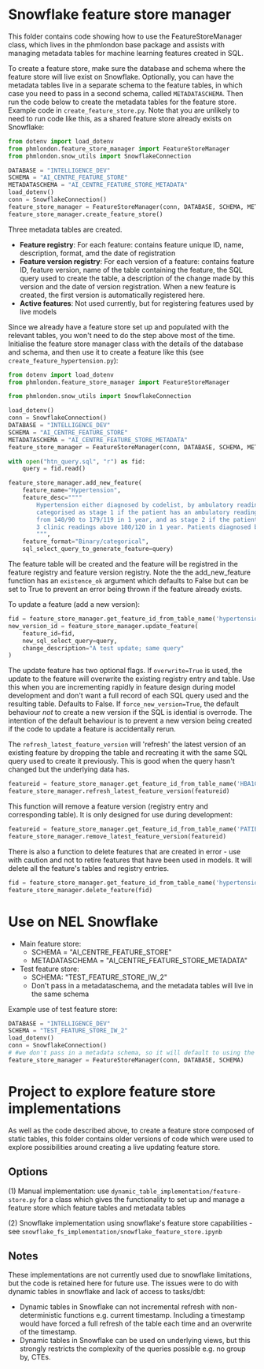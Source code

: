 # Snowflake feature store manager

This folder contains code showing how to use the FeatureStoreManager class, which lives in the phmlondon base package 
and assists with managing metadata tables for machine learning features created in SQL.

To create a feature store, make sure the database and schema where the feature store will live exist on Snowflake. 
Optionally, you can have the metadata tables live in a separate schema to the feature tables, in which case you need to 
pass in a second schema, called `METADATASCHEMA`. Then run the code below to create the metadata tables for the feature 
store. Example code in `create_feature_store.py`. Note that you are unlikely to need to run code like this, as a 
shared feature store already exists on Snowflake:

```python
from dotenv import load_dotenv
from phmlondon.feature_store_manager import FeatureStoreManager
from phmlondon.snow_utils import SnowflakeConnection

DATABASE = "INTELLIGENCE_DEV"
SCHEMA = "AI_CENTRE_FEATURE_STORE"
METADATASCHEMA = "AI_CENTRE_FEATURE_STORE_METADATA"
load_dotenv()
conn = SnowflakeConnection()
feature_store_manager = FeatureStoreManager(conn, DATABASE, SCHEMA, METADATASCHEMA)
feature_store_manager.create_feature_store()
```
Three metadata tables are created. 
- **Feature registry**: For each feature: contains feature unique ID, name, description, format, amd the date of registration
- **Feature version registry**: For each version of a feature: contains feature ID, feature version, name of the table
containing the feature, the SQL query used to create the table, a description of the change made by this version and the
date of version registration. When a new feature is created, the first version is automatically registered here.
- **Active features**: Not used currently, but for registering features used by live models

Since we already have a feature store set up and populated with the relevant tables, you won't need to do the step above
most of the time. Initialise the feature store manager class with the details of the database and schema, and then use 
it to create a feature like this (see `create_feature_hypertension.py`):

```python
from dotenv import load_dotenv
from phmlondon.feature_store_manager import FeatureStoreManager

from phmlondon.snow_utils import SnowflakeConnection

load_dotenv()
conn = SnowflakeConnection()
DATABASE = "INTELLIGENCE_DEV"
SCHEMA = "AI_CENTRE_FEATURE_STORE"
METADATASCHEMA = "AI_CENTRE_FEATURE_STORE_METADATA"
feature_store_manager = FeatureStoreManager(conn, DATABASE, SCHEMA, METADATASCHEMA)

with open("htn_query.sql", "r") as fid:
    query = fid.read()

feature_store_manager.add_new_feature(
    feature_name="Hypertension",
    feature_desc=""""
        Hypertension either diagnosed by codelist, by ambulatory readings or by 3 clinic readings. Hypertension is 
        categorised as stage 1 if the patient has an ambulatory reading between 135/85 and 149/94 or 3 clinic readings 
        from 140/90 to 179/119 in 1 year, and as stage 2 if the patient has an ambulatory reading above 150/95 or 
        3 clinic readings above 180/120 in 1 year. Patients diagnosed by codelist do not have a stage 1/2 flag.
        """,
    feature_format="Binary/categorical",
    sql_select_query_to_generate_feature=query)
```
The feature table will be created and the feature will be registred in the feature registry and feature version registry. 
Note the the add_new_feature function has an `existence_ok` argument which defaults to False but can be set to True to 
prevent an error being thrown if the feature already exists.

To update a feature (add a new version):

```python
fid = feature_store_manager.get_feature_id_from_table_name('hypertension_v1')
new_version_id = feature_store_manager.update_feature(
    feature_id=fid,
    new_sql_select_query=query,
    change_description="A test update; same query"
)
```

The update feature has two optional flags. If `overwrite=True` is used, the update to the feature will overwrite the
existing registry entry and table. Use this when you are incrementing rapidly in feature design during model development
and don't want a full record of each SQL query used and the resulting table. Defaults to False. If 
`force_new_version=True`, the default behaviour *not* to create a new version if the SQL is idential is overrode. The 
intention of the default behaviour is to prevent a new version being created if the code to update a feature is
accidentally rerun.

The `refresh_latest_feature_version` will 'refresh' the latest version of an existing feature by dropping the table and 
recreating it with the same SQL query used to create it previously. This is good when the query hasn't changed but the
underlying data has.

```python
featureid = feature_store_manager.get_feature_id_from_table_name('HBA1C_FEATURES_V1')
feature_store_manager.refresh_latest_feature_version(featureid)
```

This function will remove a feature version (registry entry and corresponding table). It is only designed for use during
development:

```python
featureid = feature_store_manager.get_feature_id_from_table_name('PATIENTS_WITH_DIABETES_ALL_V1')
feature_store_manager.remove_latest_feature_version(featureid)
```

There is also a function to delete features that are created in error - use with caution and not to retire features that 
have been used in models. It will delete all the feature's tables and registry entries.

```python
fid = feature_store_manager.get_feature_id_from_table_name('hypertension_v1')
feature_store_manager.delete_feature(fid)
```

# Use on NEL Snowflake

- Main feature store:
    - SCHEMA = "AI_CENTRE_FEATURE_STORE"
    - METADATASCHEMA = "AI_CENTRE_FEATURE_STORE_METADATA"
- Test feature store:
    - SCHEMA: "TEST_FEATURE_STORE_IW_2"
    - Don't pass in a metadataschema, and the metadata tables will live in the same schema

Example use of test feature store:
```python
DATABASE = "INTELLIGENCE_DEV"
SCHEMA = "TEST_FEATURE_STORE_IW_2"
load_dotenv()
conn = SnowflakeConnection()
# #we don't pass in a metadata schema, so it will default to using the same schema as for the feature tables
feature_store_manager = FeatureStoreManager(conn, DATABASE, SCHEMA)
```

# Project to explore feature store implementations

As well as the code described above, to create a feature store composed of static tables, this folder contains older
versions of code which were used to explore possibilities around creating a live updating feature store.

## Options 
(1) Manual implementation: use `dynamic_table_implementation/feature-store.py` for a class which gives the functionality
to set up and manage a feature store which feature tables and metadata tables

(2) Snowflake implementation using snowflake's feature store capabilities - see `snowflake_fs_implementation/snowflake_feature_store.ipynb`

## Notes
These implementations are not currently used due to snowflake limitations, but the code is retained here for future use.
The issues were to do with dynamic tables in snowflake and lack of access to tasks/dbt:
- Dynamic tables in Snowflake can not incremental refresh with non-deterministic functions e.g. current timestamp. Including
a timestamp would have forced a full refresh of the table each time and an overwrite of the timestamp.
- Dynamic tables in Snowflake can be used on underlying views, but this strongly restricts the complexity of the queries 
possible e.g. no group by, CTEs.